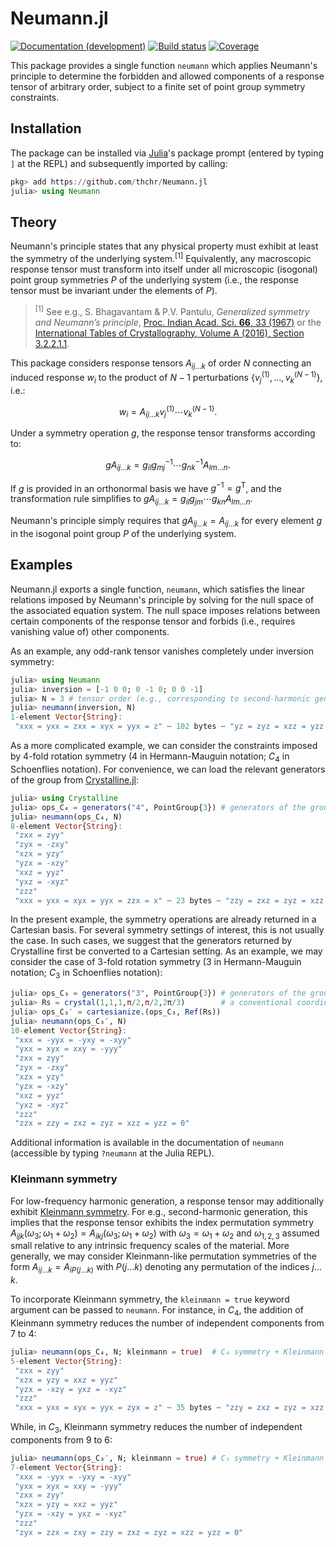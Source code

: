 # Neumann.jl

<!-- # re-enable once registered
[![Documentation (stable)][docs-stable-img]][docs-stable-url]
-->
[![Documentation (development)][docs-dev-img]][docs-dev-url] [![Build status][ci-status-img]][ci-status-url] [![Coverage][coverage-img]][coverage-url]

This package provides a single function `neumann` which applies Neumann's principle to determine the forbidden and allowed components of a response tensor of arbitrary order, subject to a finite set of point group symmetry constraints.

## Installation
The package can be installed via [Julia](https://julialang.org/)'s package prompt (entered by typing `]` at the REPL) and subsequently imported by calling:
```jl
pkg> add https://github.com/thchr/Neumann.jl
julia> using Neumann
```

## Theory

Neumann's principle states that any physical property must exhibit at least the symmetry of the underlying system.<sup>[1]</sup>
Equivalently, any macroscopic response tensor must transform into itself under all microscopic (isogonal) point group symmetries $P$ of the underlying system (i.e., the response tensor must be invariant under the elements of $P$).

> <sup>[1]</sup> See e.g., S. Bhagavantam & P.V. Pantulu, *Generalized symmetry and Neumann’s principle*, [Proc. Indian Acad. Sci. **66**, 33 (1967)](https://doi.org/10.1007/BF03049406) or the [International Tables of Crystallography, Volume A (2016), Section 3.2.2.1.1](https://onlinelibrary.wiley.com/iucr/itc/Ac/ch3o2v0001/sec3o2o2o1o1/).

This package considers response tensors $A_{ij\ldots k}$ of order $N$ connecting an induced response $w_i$ to the product of $N-1$ perturbations $\{v_j^{(1)}, \ldots, v_k^{(N-1)}\}$, i.e.:

$$w_i = A_{ij\ldots k}v_j^{(1)}\cdots v_k^{(N-1)}.$$

Under a symmetry operation $g$, the response tensor transforms according to:

$$
gA_{ij\ldots k} = g_{il} g_{mj}^{-1} \cdots g_{nk}^{-1} A_{lm\ldots n}.
$$

If $g$ is provided in an orthonormal basis we have $g^{-1} = g^{\mathrm{T}}$, and the transformation rule simplifies to $gA_{ij\ldots k} = g_{il}g_{jm}\cdots g_{kn} A_{lm\ldots n}$.

Neumann's principle simply requires that $gA_{ij\ldots k} = A_{ij\ldots k}$ for every element $g$ in the isogonal point group $P$ of the underlying system.

## Examples

Neumann.jl exports a single function, `neumann`, which satisfies the linear relations imposed by Neumann's principle by solving for the null space of the associated equation system. The null space imposes relations between certain components of the response tensor and forbids (i.e., requires vanishing value of) other components.

As an example, any odd-rank tensor vanishes completely under inversion symmetry:
```jl
julia> using Neumann
julia> inversion = [-1 0 0; 0 -1 0; 0 0 -1]
julia> N = 3 # tensor order (e.g., corresponding to second-harmonic generation)
julia> neumann(inversion, N)
1-element Vector{String}:
 "xxx = yxx = zxx = xyx = yyx = z" ⋯ 102 bytes ⋯ "yz = zyz = xzz = yzz = zzz = 0"
```

As a more complicated example, we can consider the constraints imposed by 4-fold rotation symmetry (4 in Hermann-Mauguin notation; $C_4$ in Schoenflies notation). For convenience, we can load the relevant generators of the group from [Crystalline.jl](https://github.com/thchr/Crystalline.jl):

```jl
julia> using Crystalline
julia> ops_C₄ = generators("4", PointGroup{3}) # generators of the group C₄ (4)
julia> neumann(ops_C₄, N)
8-element Vector{String}:
 "zxx = zyy"
 "zyx = -zxy"
 "xzx = yzy"
 "yzx = -xzy"
 "xxz = yyz"
 "yxz = -xyz"
 "zzz"
 "xxx = yxx = xyx = yyx = zzx = x" ⋯ 23 bytes ⋯ "zzy = zxz = zyz = xzz = yzz = 0"
```

In the present example, the symmetry operations are already returned in a Cartesian basis. For several symmetry settings of interest, this is not usually the case. In such cases, we suggest that the generators returned by Crystalline first be converted to a Cartesian setting. As an example, we may consider the case of 3-fold rotation symmetry (3 in Hermann-Mauguin notation; $C_3$ in Schoenflies notation):
```jl
julia> ops_C₃ = generators("3", PointGroup{3}) # generators of the group C₃ (3)
julia> Rs = crystal(1,1,1,π/2,π/2,2π/3)        # a conventional coordinate system for hexagonal systems
julia> ops_C₃′ = cartesianize.(ops_C₃, Ref(Rs))
julia> neumann(ops_C₃′, N)
10-element Vector{String}:
 "xxx = -yyx = -yxy = -xyy"
 "yxx = xyx = xxy = -yyy"
 "zxx = zyy"
 "zyx = -zxy"
 "xzx = yzy"
 "yzx = -xzy"
 "xxz = yyz"
 "yxz = -xyz"
 "zzz"
 "zzx = zzy = zxz = zyz = xzz = yzz = 0"
```

Additional information is available in the documentation of `neumann` (accessible by typing `?neumann` at the Julia REPL).

### Kleinmann symmetry

For low-frequency harmonic generation, a response tensor may additionally exhibit [Kleinmann symmetry](https://en.wikipedia.org/wiki/Kleinman_symmetry). For e.g., second-harmonic generation, this implies that the response tensor exhibits the index permutation symmetry $A_{ijk}(\omega_3; \omega_1+\omega_2) = A_{ikj}(\omega_3; \omega_1+\omega_2)$ with $\omega_3 = \omega_1+\omega_2$ and $\omega_{1,2,3}$ assumed small relative to any intrinsic frequency scales of the material.
More generally, we may consider Kleinmann-like permutation symmetries of the form $A_{ij\ldots k} = A_{i P(j\ldots k)}$ with $P(j\ldots k)$ denoting any permutation of the indices $j\ldots k$.

To incorporate Kleinmann symmetry, the `kleinmann = true` keyword argument can be passed to `neumann`.
For instance, in $C_4$, the addition of Kleinmann symmetry reduces the number of independent components from 7 to 4:
```jl
julia> neumann(ops_C₄, N; kleinmann = true)  # C₄ symmetry + Kleinmann symmetry
5-element Vector{String}:
 "zxx = zyy"
 "xzx = yzy = xxz = yyz"
 "yzx = -xzy = yxz = -xyz"
 "zzz"
 "xxx = yxx = xyx = yyx = zyx = z" ⋯ 35 bytes ⋯ "zzy = zxz = zyz = xzz = yzz = 0"
```
While, in $C_3$, Kleinmann symmetry reduces the number of independent components from 9 to 6:
```jl
julia> neumann(ops_C₃′, N; kleinmann = true) # C₃ symmetry + Kleinmann symmetry
7-element Vector{String}:
 "xxx = -yyx = -yxy = -xyy"
 "yxx = xyx = xxy = -yyy"
 "zxx = zyy"
 "xzx = yzy = xxz = yyz"
 "yzx = -xzy = yxz = -xyz"
 "zzz"
 "zyx = zzx = zxy = zzy = zxz = zyz = xzz = yzz = 0"
```


[ci-status-img]:   https://github.com/thchr/Neumann.jl/workflows/CI/badge.svg
[ci-status-url]:   https://github.com/thchr/Neumann.jl/actions
[docs-stable-img]: https://img.shields.io/badge/docs-stable-blue.svg
[docs-stable-url]: https://thchr.github.io/Neumann.jl/stable
[docs-dev-img]:    https://img.shields.io/badge/docs-dev-blue.svg
[docs-dev-url]:    https://thchr.github.io/Neumann.jl/dev
[coverage-img]:    https://codecov.io/gh/thchr/Neumann.jl/branch/main/graph/badge.svg
[coverage-url]:    https://codecov.io/gh/thchr/Neumann.jl
